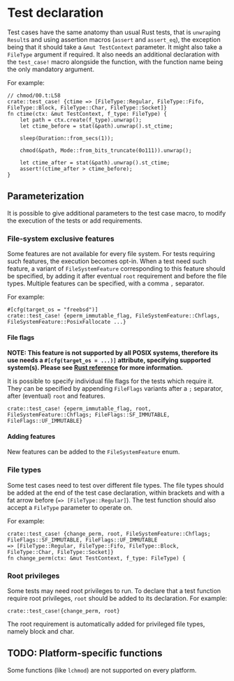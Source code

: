 # Test declaration

Test cases have the same anatomy than usual Rust tests, 
that is `unwrap`ing `Result`s and using assertion macros (`assert` and `assert_eq`),
the exception being that it should take a `&mut TestContext` parameter.
It might also take a `FileType` argument if required.
It also needs an additional declaration with the `test_case!` macro alongside the function, 
with the function name being the only mandatory argument.

For example:

```rust,ignore
// chmod/00.t:L58
crate::test_case! {ctime => [FileType::Regular, FileType::Fifo, FileType::Block, FileType::Char, FileType::Socket]}
fn ctime(ctx: &mut TestContext, f_type: FileType) {
    let path = ctx.create(f_type).unwrap();
    let ctime_before = stat(&path).unwrap().st_ctime;

    sleep(Duration::from_secs(1));

    chmod(&path, Mode::from_bits_truncate(0o111)).unwrap();

    let ctime_after = stat(&path).unwrap().st_ctime;
    assert!(ctime_after > ctime_before);
}
```

## Parameterization

It is possible to give additional parameters to the test case macro,
to modify the execution of the tests or add requirements.

### File-system exclusive features

Some features are not available for every file system.
For tests requiring such features, the execution becomes opt-in.
When a test need such feature, a variant of `FileSystemFeature` corresponding to this feature should be specified,
by adding it after eventual `root` requirement and before the file types.
Multiple features can be specified, with a comma `,` separator.

For example:

```rust,ignore
#[cfg(target_os = "freebsd")]
crate::test_case! {eperm_immutable_flag, FileSystemFeature::Chflags, FileSystemFeature::PosixFallocate ...}
```

#### File flags

**NOTE: This feature is not supported by all POSIX systems, 
therefore its use needs a `#[cfg(target_os = ...)]` attribute, specifying supported system(s).
Please see [Rust reference](https://doc.rust-lang.org/reference/conditional-compilation.html#target_os) for more information.**

It is possible to specify individual file flags for the tests which
require it. They can be specified by appending `FileFlags` variants after a `;` separator,
after (eventual) `root` and features.

```rust,ignore
crate::test_case! {eperm_immutable_flag, root, FileSystemFeature::Chflags; FileFlags::SF_IMMUTABLE, FileFlags::UF_IMMUTABLE}
```

#### Adding features

New features can be added to the `FileSystemFeature` enum.

### File types

Some test cases need to test over different file types.
The file types should be added at the end of the test case declaration,
within brackets and with a fat arrow before (`=> [FileType::Regular]`).
The test function should also accept a `FileType` parameter to operate on.

For example:

```rust,ignore
crate::test_case! {change_perm, root, FileSystemFeature::Chflags; FileFlags::SF_IMMUTABLE, FileFlags::UF_IMMUTABLE 
=> [FileType::Regular, FileType::Fifo, FileType::Block, FileType::Char, FileType::Socket]}
fn change_perm(ctx: &mut TestContext, f_type: FileType) {
```

### Root privileges

Some tests may need root privileges to run.
To declare that a test function require root privileges, 
`root` should be added to its declaration.
For example:

```rust,ignore
crate::test_case!{change_perm, root}
```

The root requirement is automatically added for privileged file types,
namely block and char.

## TODO: Platform-specific functions 

Some functions (like `lchmod`) are not supported on every platform.
